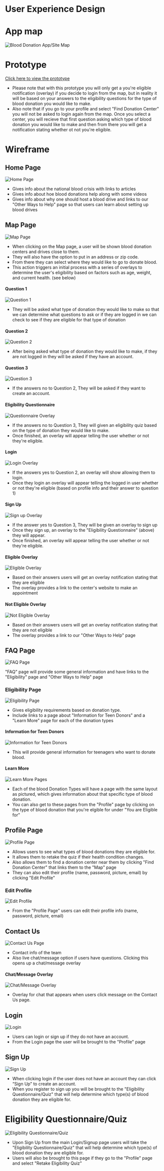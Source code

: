 # User Experience Design


# App map
![Blood Donation App/Site Map](./ux-design/BloodDonationSiteMap.png)

# Prototype
[Click here to view the prototype](https://invis.io/Q312FCGAJ9XV)
 
 * Please note that with this prototype you will only get a you're eligible notification (overlay) if you decide to login from the map, but in reality it will be based on your answers to the eligibility questions for the type of blood donation you would like to make. 
 * Also note that if you go to your profile and select "Find Donation Center" you will not be asked to login again from the map. Once you select a center, you will recieve that first question asking which type of blood donation you would like to make and then from there you will get a notification stating whether ot not you're eligible.

# Wireframe

## Home Page
![Home Page](./ux-design/Home-Page.png)

* Gives info about the national blood crisis with links to articles
* Gives info about hoe blood donations help along with some videos
* Gives info about why one should host a blood drive and links to our "Other Ways to Help" page so that users can learn about setting up blood drives


## Map Page
![Map Page](./ux-design/Map-Page.png)

* When clicking on the Map page, a user will be shown blood donation centers and drives close to them. 
* They will also have the option to put in an address or zip code. 
* From there they can select where they would like to go to donate blood. 
* This action triggers an initial process with a series of overlays to determine the user's eligibility based on factors such as age, weight, and current health. (see below)

#### Question 1
![Question 1](./ux-design/Question-1-Overlay.png)

* They will be asked what type of donation they would like to make so that we can determine what questions to ask or if they are logged in we can check to see if they are eligible for that type of donation

#### Question 2
![Question 2](./ux-design/Question-2-Overlay.png)

* After being asked what type of donation they would like to make, if they are not logged in they will be asked if they have an account.

#### Question 3
![Question 3](./ux-design/Question-3-Overlay.png)

* If the answers no to Question 2, They will be asked if they want to create an account.

#### Eligibility Questionnaire
![Questionnaire Overlay](./ux-design/Eligibility-Quiz-Questionnaire.png)

* If the answers no to Question 3, They will given an eligibility quiz based on the type of donation they would like to make.
* Once finished, an overlay will appear telling the user whether or not they're eligible.

#### Login
![Login Overlay](./ux-design/Eligibility-Quiz-Questionnaire.png)

* If the answers yes to Question 2, an overlay will show allowing them to login.
* Once they login an overlay will appear telling the logged in user whether or not they're eligible (based on profile info and their answer to question 1)

#### Sign Up
![Sign up Overlay](./ux-design/Eligibility-Quiz-Questionnaire.png)

* If the answer yes to Question 3, They will be given an overlay to sign up
* Once they sign up, an overlay to the "Eligibility Questionnaire" (above) they will appear.
* Once finished, an overlay will appear telling the user whether or not they're eligible.

#### Eligible Overlay
![Eligible Overlay](./ux-design/Eligible-Overlay.png)

* Based on their answers users will get an overlay notification stating that they are eligible
* The overlay provides a link to the center's website to make an appointment

#### Not Eligible Overlay
![Not Eligible Overlay](./ux-design/Not-Eligible-Overlay.png)
* Based on their answers users will get an overlay notification stating that they are not eligible
* The overlay provides a link to our "Other Ways to Help" page




## FAQ Page
![FAQ Page](./ux-design/FAQ.png)

"FAQ" page will provide some general information and have links to the "Eligibility" page and "Other Ways to Help" page


### Eligibility Page
![Eligibility Page](./ux-design/Eligibility.png)

* Gives eligibility requirements based on donation type.
* Include links to a page about "Information for Teen Donors" and a "Learn More" page for each of the donation types

#### Information for Teen Donors
![Information for Teen Donors](./ux-design/Student-Info.png)

* This will provide general information for teenagers who want to donate blood.

#### Learn More
![Learn More Pages](./ux-design/Learn-More.png)

* Each of the blood Donation Types will have a page with the same layout as pictured, which gives information about that specific type of blood donation.
* You can also get to these pages from the "Profile" page by clicking on the type of blood donation that you're elgible for under "You are Eligible for"




## Profile Page
![Profile Page](./ux-design/Profile-Page.png)

* Allows users to see what types of blood donations they are eligible for.
* It allows them to retake the quiz if their health condition changes.
* Also allows them to find a donation center near them by clicking "Find Donation Center" that links them to the "Map" page
* They can also edit their profile (name, password, picture, email) by clicking "Edit Profile"


### Edit Profile
![Edit Profile](./ux-design/Edit-Profile.png)

* From the "Profile Page" users can edit their profile info (name, password, picture, email)




## Contact Us
![Contact Us Page](./ux-design/Contact-Us-Page.png)

* Contact info of the team
* Also live chat/message option if users have questions. Clicking this opens up a chat/message overlay

#### Chat/Message Overlay
![Chat/Message Overlay](./ux-design/Chat-Overlay.png)

* Overlay for chat that appears when users click message on the Contact Us page.



## Login
![Login](./ux-design/Login.png)

* Users can login or sign up if they do not have an account.
* From the Login page the user will be brought to the "Profile" page



## Sign Up
![Sign Up](./ux-design/Signup.png)

* When clicking login if the user does not have an account they can click “Sign Up” to create an account.
* When you register to sign up you will be brought to the "Eligibility Questionnaire/Quiz" that will help determine which type(s) of blood donation they are eligible for. 


# Eligibility Questionnaire/Quiz
![Eligibility Questionnaire/Quiz](./ux-design/Eligibility-Quiz.png)

* Upon Sign Up from the main Login/Signup page users will take the "Eligibility Questionnaire/Quiz" that will help determine which type(s) of blood donation they are eligible for.
* Users will also be brought to this page if they go to the "Profile" page and select "Retake Eligibility Quiz"

